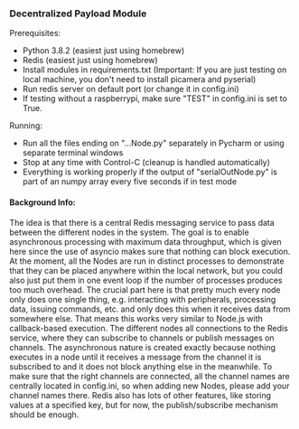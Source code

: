 ### Decentralized Payload Module ###

Prerequisites:
- Python 3.8.2 (easiest just using homebrew)
- Redis (easiest just using homebrew)
- Install modules in requirements.txt (Important: If you are just testing on local machine, you don't need to install 
picamera and pyserial)
- Run redis server on default port (or change it in config.ini)
- If testing without a raspberrypi, make sure "TEST" in config.ini is set to True.

Running:
- Run all the files ending on "...Node.py" separately in Pycharm or using separate terminal windows
- Stop at any time with Control-C (cleanup is handled automatically)
- Everything is working properly if the output of "serialOutNode.py" is part of an numpy array every five seconds if in
test mode


#### Background Info: ####
The idea is that there is a central Redis messaging service to pass data between the different
nodes in the system. The goal is to enable asynchronous processing with maximum data throughput,
which is given here since the use of asyncio makes sure that nothing can block execution. At the 
moment, all the Nodes are run in distinct processes to demonstrate that they can be placed anywhere
within the local network, but you could also just put them in one event loop if the number of processes
produces too much overhead. The crucial part here is that pretty much every node only does one single thing,
e.g. interacting with peripherals, processing data, issuing commands, etc. and only does this when it 
receives data from somewhere else. That means this works very similar to Node.js with callback-based execution.
The different nodes all connections to the Redis service, where they can subscribe to channels or publish messages
on channels. The asynchronous nature is created exactly because nothing executes in a node until it receives a message
from the channel it is subscribed to and it does not block anything else in the meanwhile. To make sure that the right
channels are connected, all the channel names are centrally located in config.ini, so when adding new Nodes, please add
your channel names there. Redis also has lots of other features, like storing values at a specified key, but for now,
the publish/subscribe mechanism should be enough. 
